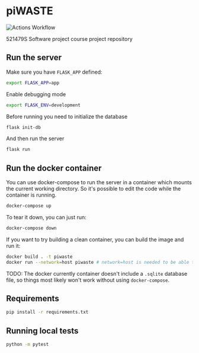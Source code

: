 # piWASTE
![Actions Workflow](https://github.com/mmalmi1/piWASTE/workflows/Flask/badge.svg)

521479S Software project course project repository

## Run the server
Make sure you have `FLASK_APP` defined:
```bash
export FLASK_APP=app
```

Enable debugging mode
```bash
export FLASK_ENV=development
```

Before running you need to initialize the database

```bash
flask init-db
```
And then run the server
```bash
flask run
```

## Run the docker container

You can use docker-compose to run the server in a container which mounts the current working directory. So it's possible to edit the code while the container is running.

```bash
docker-compose up
```

To tear it down, you can just run:
```bash
docker-compose down
```

If you want to try building a clean container, you can build the image and run it:
```bash
docker build . -t piwaste
docker run --network=host piwaste # network=host is needed to be able to access it from the outside
```
TODO: The docker currently container doesn't include a `.sqlite` database file, so things most likely won't work without using `docker-compose`.

## Requirements

```bash
pip install -r requirements.txt
```

## Running local tests

```bash
python -m pytest
```

